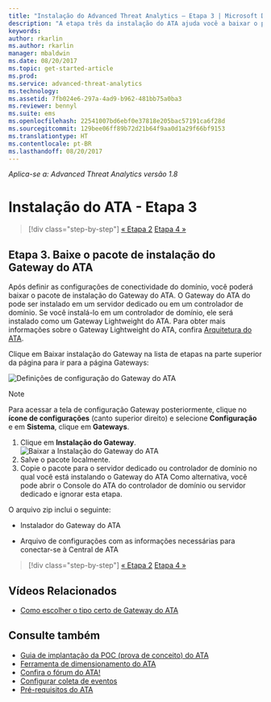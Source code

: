 ```yaml
---
title: "Instalação do Advanced Threat Analytics – Etapa 3 | Microsoft Docs"
description: "A etapa três da instalação do ATA ajuda você a baixar o pacote de instalação do Gateway do ATA."
keywords: 
author: rkarlin
ms.author: rkarlin
manager: mbaldwin
ms.date: 08/20/2017
ms.topic: get-started-article
ms.prod: 
ms.service: advanced-threat-analytics
ms.technology: 
ms.assetid: 7fb024e6-297a-4ad9-b962-481bb75a0ba3
ms.reviewer: bennyl
ms.suite: ems
ms.openlocfilehash: 22541007bd6ebf0e37818e205bac57191ca6f28d
ms.sourcegitcommit: 129bee06ff89b72d21b64f9aa0d1a29f66bf9153
ms.translationtype: HT
ms.contentlocale: pt-BR
ms.lasthandoff: 08/20/2017
---
```

*Aplica-se a: Advanced Threat Analytics versão 1.8*



# <a name="install-ata---step-3"></a>Instalação do ATA - Etapa 3

>[!div class="step-by-step"]
[« Etapa 2](install-ata-step2.md)
[Etapa 4 »](install-ata-step4.md)

## <a name="step-3-download-the-ata-gateway-setup-package"></a>Etapa 3. Baixe o pacote de instalação do Gateway do ATA
Após definir as configurações de conectividade do domínio, você poderá baixar o pacote de instalação do Gateway do ATA. O Gateway do ATA do pode ser instalado em um servidor dedicado ou em um controlador de domínio. Se você instalá-lo em um controlador de domínio, ele será instalado como um Gateway Lightweight do ATA. Para obter mais informações sobre o Gateway Lightweight do ATA, confira [Arquitetura do ATA](ata-architecture.md). 

Clique em Baixar instalação do Gateway na lista de etapas na parte superior da página para ir para a página Gateways:

![Definições de configuração do Gateway do ATA](media/ATA_1.7-welcome-download-gateway.PNG)

> [!NOTE] 
> Para acessar a tela de configuração Gateway posteriormente, clique no **ícone de configurações** (canto superior direito) e selecione **Configuração** e em **Sistema**, clique em **Gateways**.  

1.  Clique em **Instalação do Gateway**.
  ![Baixar a Instalação do Gateway do ATA](media/download-gateway-setup.png)
2.  Salve o pacote localmente.
3.  Copie o pacote para o servidor dedicado ou controlador de domínio no qual você está instalando o Gateway do ATA Como alternativa, você pode abrir o Console do ATA do controlador de domínio ou servidor dedicado e ignorar esta etapa.

O arquivo zip inclui o seguinte:

-   Instalador do Gateway do ATA

-   Arquivo de configurações com as informações necessárias para conectar-se à Central de ATA


>[!div class="step-by-step"]
[« Etapa 2](install-ata-step2.md)
[Etapa 4 »](install-ata-step4.md)


## <a name="related-videos"></a>Vídeos Relacionados
- [Como escolher o tipo certo de Gateway do ATA](https://channel9.msdn.com/Shows/Microsoft-Security/ATA-Deployment-Choose-the-Right-Gateway-Type)

## <a name="see-also"></a>Consulte também
- [Guia de implantação da POC (prova de conceito) do ATA](http://aka.ms/atapoc)
- [Ferramenta de dimensionamento do ATA](http://aka.ms/atasizingtool)
- [Confira o fórum do ATA!](https://social.technet.microsoft.com/Forums/security/home?forum=mata)
- [Configurar coleta de eventos](configure-event-collection.md)
- [Pré-requisitos do ATA](ata-prerequisites.md)
